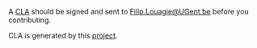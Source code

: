 A [CLA]() should be signed and sent to Filip.Louagie@UGent.be before you contributing.

CLA is generated by this [project](http://www.harmonyagreements.org/index.html).
